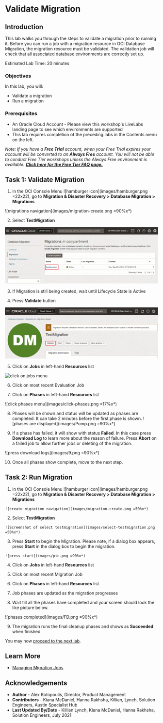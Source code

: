# Validate Migration

## Introduction

This lab walks you through the steps to validate a migration prior to running it. Before you can run a job with a migration resource in OCI Database Migration, the migration resource must be validated. The validation job will check that all associated database environments are correctly set up.

Estimated Lab Time: 20 minutes

### Objectives

In this lab, you will:
* Validate a migration
* Run a migration

### Prerequisites

* An Oracle Cloud Account - Please view this workshop's LiveLabs landing page to see which environments are supported
* This lab requires completion of the preceding labs in the Contents menu on the left.

*Note: If you have a **Free Trial** account, when your Free Trial expires your account will be converted to an **Always Free** account. You will not be able to conduct Free Tier workshops unless the Always Free environment is available. **[Click here for the Free Tier FAQ page.](https://www.oracle.com/cloud/free/faq.html)***

## Task 1: Validate Migration

1. In the OCI Console Menu ![hamburger icon](images/hamburger.png =22x22), go to **Migration & Disaster Recovery > Database Migration > Migrations**

  ![migrations navigation](images/migration-create.png =90%x*)

2. Select **TestMigration**

  ![click on testMigration](images/select-testmigration.png)

3. If Migration is still being created, wait until Lifecycle State is Active

4. Press **Validate** button

  ![press validate](images/press-validate.png)

5. Click on **Jobs** in left-hand **Resources** list

  ![click on jobs menu](images/4.png)

6. Click on most recent Evaluation Job

7. Click on **Phases** in left-hand **Resources** list

  ![click phases menu](images/click-phases.png =17%x*)

8. Phases will be shown and status will be updated as phases are completed. It can take 2 minutes before the first phase is shown.
    ![phases are displayed](images/Pump.png =90%x*)

9. If a phase has failed, it will show with status **Failed**. In this case press **Download Log** to learn more about the reason of failure. Press **Abort** on a failed job to allow further jobs or deleting of the migration.

  ![press download logs](images/9.png =90%x*)

10. Once all phases show complete, move to the next step.

## Task 2: Run Migration

  1. In the OCI Console Menu ![hamburger icon](images/hamburger.png =22x22), go to **Migration & Disaster Recovery > Database Migration > Migrations**

    ![create migration navigation](images/migration-create.png =50%x*)

  2. Select **TestMigration**

    ![Screenshot of select testmigration](images/select-testmigration.png =50%x*)

  3. Press **Start** to begin the Migration. Please note, if a dialog box appears, press **Start** in the dialog box  to begin the migration.

    ![press start](images/pic.png =90%x*)

  4. Click on **Jobs** in left-hand **Resources** list

  5. Click on most recent Migration Job

  6. Click on **Phases** in left-hand **Resources** list

  7. Job phases are updated as the migration progresses

  8. Wait till all the phases have completed and your screen should look the like picture below.

  ![phases completed](images/FD.png =90%x*)

  9. The migration runs the final cleanup phases and shows as **Succeeded** when finished

You may now [proceed to the next lab](#next).

## Learn More

* [Managing Migration Jobs](https://docs.oracle.com/en-us/iaas/database-migration/doc/managing-migration-jobs.html)

## Acknowledgements
* **Author** - Alex Kotopoulis, Director, Product Management
* **Contributors** -  Kiana McDaniel, Hanna Rakhsha, Killian, Lynch, Solution Engineers, Austin Specialist Hub
* **Last Updated By/Date** - Killian Lynch, Kiana McDaniel, Hanna Rakhsha, Solution Engineers, July 2021
